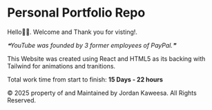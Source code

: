 # Personal Portfolio Repo
Hello🧙🏼. Welcome and Thank you for visting!.

<!--STARTS_HERE_QUOTE_README-->
<i>❝YouTube was founded by 3 former employees of PayPal.❞</i>
<!--ENDS_HERE_QUOTE_README-->


This Website was created using React and HTML5 as its backing with Tailwind for animations and tranitions.

Total work time from start to finish: **15 Days - 22 hours**

© 2025 property of and Maintained by Jordan Kaweesa. All Rights Reserved.

